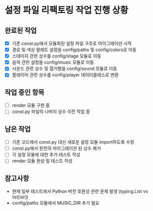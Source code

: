 # 설정 파일 리팩토링 작업 진행 상황

## 완료된 작업
- [x] 기존 const.py에서 모듈화된 설정 파일 구조로 마이그레이션 시작
- [x] 경로 및 색상 팔레트 설정을 config/paths 및 config/colors로 이동
- [x] 스테이지 관련 상수를 config/stage 모듈로 이동
- [x] 음악 관련 설정을 config/music 모듈로 이동
- [x] 사운드 관련 상수 및 열거형을 config/sound 모듈로 이동
- [x] 플레이어 관련 상수를 config/player 데이터클래스로 변환

## 작업 중인 항목
- [ ] render 모듈 구현 중
- [ ] const.py 파일의 나머지 상수 이전 작업 중

## 남은 작업
- [ ] 기존 코드에서 const.py 대신 새로운 설정 모듈 import하도록 수정
- [ ] const.py에서 완전히 마이그레이션 된 상수 제거
- [ ] 각 설정 모듈에 대한 추가 테스트 작성
- [ ] render 모듈 완성 및 테스트 작성

## 참고사항
- 현재 일부 테스트에서 Python 버전 호환성 관련 문제 발생 (typing.List vs list[str])
- config/paths 모듈에서 MUSIC_DIR 추가 필요 